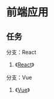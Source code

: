 # 前端应用

## 任务

分支：React

1. 《[React](https://ninghao.net/package/react?a=51729)》

分支：Vue

1. 《[Vue](https://ninghao.net/package/vuejs?a=51729)》



